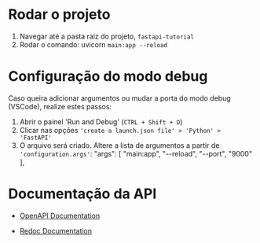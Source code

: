 # Rodar o projeto
1. Navegar até a pasta raiz do projeto, `fastapi-tutorial`
2. Rodar o comando:
    uvicorn `main:app --reload`

# Configuração do modo debug

Caso queira adicionar argumentos ou mudar a porta do modo debug (VSCode), realize estes passos:
1. Abrir o painel 'Run and Debug' (`CTRL + Shift + D`)
2. Clicar nas opções `'create a launch.json file' > 'Python' > 'FastAPI'`
3. O arquivo será criado. Altere a lista de argumentos a partir de `'configuration.args'`:
    "args": [
            "main:app",
            "--reload",
            "--port",
            "9000"
          ],

# Documentação da API

- [OpenAPI Documentation](http://localhost:8000/docs)

- [Redoc Documentation](http://localhost:8000/redoc)